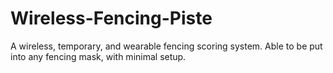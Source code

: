 # Wireless-Fencing-Piste
A wireless, temporary, and wearable fencing scoring system. Able to be put into any fencing mask, with minimal setup.
